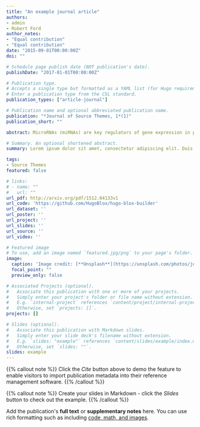 ```yaml
---
title: "An example journal article"
authors:
- admin
- Robert Ford
author_notes:
- "Equal contribution"
- "Equal contribution"
date: "2015-09-01T00:00:00Z"
doi: ""

# Schedule page publish date (NOT publication's date).
publishDate: "2017-01-01T00:00:00Z"

# Publication type.
# Accepts a single type but formatted as a YAML list (for Hugo requirements).
# Enter a publication type from the CSL standard.
publication_types: ["article-journal"]

# Publication name and optional abbreviated publication name.
publication: "*Journal of Source Themes, 1*(1)"
publication_short: ""

abstract: MicroRNAs (miRNAs) are key regulators of gene expression in plants, influencing various biological processes such as oil quality and seed development. Although, our knowledge about miRNAs in olive (Olea europaea L.) is progressing, with several miRNAs being identified in previous studies, but most of these reported miRNAs have been predicted without the aid of a reference genome, primarily due to limited genome accessibility at the time. However, significant knowledge gaps still need to be improved in this area. This study addresses the complexities of miRNA detection in olive, using a high quality reference genome and a combination of genomics and machine learning-based methods. By leveraging random forest and support vector machine algorithms, we successfully identified 56 novel miRNAs in olive, surpassing the limitations of conventional homology-based methods. Our subsequent analysis revealed that some of these miRNAs are implicated in the regulation of key genes involved in oil quality. Within the context of oil biosynthesis pathways, the novel miRNA Oeu124369 regulates fatty acid biosynthesis by targeting acetyl-CoA acyltransferase 1 and palmitoyl-protein thioesterase, thereby influencing the production of acetyl-CoA and palmitic acid, respectively. These findings underscore the power of machine learning in unraveling the complex miRNA regulatory network in olive and provide a high quality miRNA resource for future research aimed at improving olive oil production by exploring the target genes of the identified miRNAs to understand their role and their biological processes.

# Summary. An optional shortened abstract.
summary: Lorem ipsum dolor sit amet, consectetur adipiscing elit. Duis posuere tellus ac convallis placerat. Proin tincidunt magna sed ex sollicitudin condimentum.

tags:
- Source Themes
featured: false

# links:
# - name: ""
#   url: ""
url_pdf: http://arxiv.org/pdf/1512.04133v1
url_code: 'https://github.com/HugoBlox/hugo-blox-builder'
url_dataset: ''
url_poster: ''
url_project: ''
url_slides: ''
url_source: ''
url_video: ''

# Featured image
# To use, add an image named `featured.jpg/png` to your page's folder. 
image:
  caption: 'Image credit: [**Unsplash**](https://unsplash.com/photos/jdD8gXaTZsc)'
  focal_point: ""
  preview_only: false

# Associated Projects (optional).
#   Associate this publication with one or more of your projects.
#   Simply enter your project's folder or file name without extension.
#   E.g. `internal-project` references `content/project/internal-project/index.md`.
#   Otherwise, set `projects: []`.
projects: []

# Slides (optional).
#   Associate this publication with Markdown slides.
#   Simply enter your slide deck's filename without extension.
#   E.g. `slides: "example"` references `content/slides/example/index.md`.
#   Otherwise, set `slides: ""`.
slides: example
---
```


{{% callout note %}}
Click the *Cite* button above to demo the feature to enable visitors to import publication metadata into their reference management software.
{{% /callout %}}

{{% callout note %}}
Create your slides in Markdown - click the *Slides* button to check out the example.
{{% /callout %}}

Add the publication's **full text** or **supplementary notes** here. You can use rich formatting such as including [code, math, and images](https://docs.hugoblox.com/content/writing-markdown-latex/).
